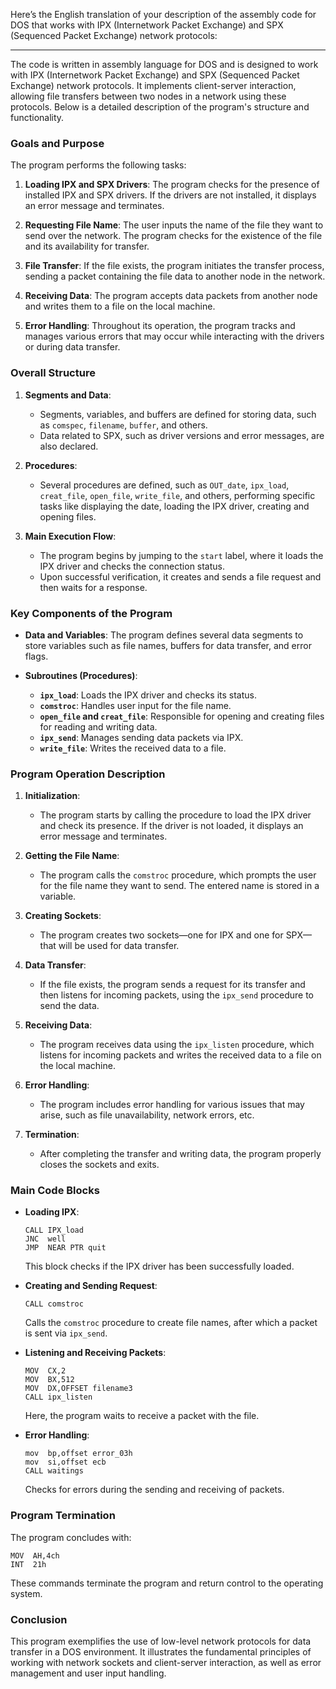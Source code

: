 ﻿Here’s the English translation of your description of the assembly code for DOS that works with IPX (Internetwork Packet Exchange) and SPX (Sequenced Packet Exchange) network protocols:

---

The code is written in assembly language for DOS and is designed to work with IPX (Internetwork Packet Exchange) and SPX (Sequenced Packet Exchange) network protocols. It implements client-server interaction, allowing file transfers between two nodes in a network using these protocols. Below is a detailed description of the program's structure and functionality.

### Goals and Purpose

The program performs the following tasks:

1. **Loading IPX and SPX Drivers**: The program checks for the presence of installed IPX and SPX drivers. If the drivers are not installed, it displays an error message and terminates.

2. **Requesting File Name**: The user inputs the name of the file they want to send over the network. The program checks for the existence of the file and its availability for transfer.

3. **File Transfer**: If the file exists, the program initiates the transfer process, sending a packet containing the file data to another node in the network.

4. **Receiving Data**: The program accepts data packets from another node and writes them to a file on the local machine.

5. **Error Handling**: Throughout its operation, the program tracks and manages various errors that may occur while interacting with the drivers or during data transfer.

### Overall Structure

1. **Segments and Data**:
   - Segments, variables, and buffers are defined for storing data, such as `comspec`, `filename`, `buffer`, and others.
   - Data related to SPX, such as driver versions and error messages, are also declared.

2. **Procedures**:
   - Several procedures are defined, such as `OUT_date`, `ipx_load`, `creat_file`, `open_file`, `write_file`, and others, performing specific tasks like displaying the date, loading the IPX driver, creating and opening files.

3. **Main Execution Flow**:
   - The program begins by jumping to the `start` label, where it loads the IPX driver and checks the connection status.
   - Upon successful verification, it creates and sends a file request and then waits for a response.

### Key Components of the Program

- **Data and Variables**: The program defines several data segments to store variables such as file names, buffers for data transfer, and error flags.

- **Subroutines (Procedures)**:
  - **`ipx_load`**: Loads the IPX driver and checks its status.
  - **`comstroc`**: Handles user input for the file name.
  - **`open_file` and `creat_file`**: Responsible for opening and creating files for reading and writing data.
  - **`ipx_send`**: Manages sending data packets via IPX.
  - **`write_file`**: Writes the received data to a file.

### Program Operation Description

1. **Initialization**:
   - The program starts by calling the procedure to load the IPX driver and check its presence. If the driver is not loaded, it displays an error message and terminates.

2. **Getting the File Name**:
   - The program calls the `comstroc` procedure, which prompts the user for the file name they want to send. The entered name is stored in a variable.

3. **Creating Sockets**:
   - The program creates two sockets—one for IPX and one for SPX—that will be used for data transfer.

4. **Data Transfer**:
   - If the file exists, the program sends a request for its transfer and then listens for incoming packets, using the `ipx_send` procedure to send the data.

5. **Receiving Data**:
   - The program receives data using the `ipx_listen` procedure, which listens for incoming packets and writes the received data to a file on the local machine.

6. **Error Handling**:
   - The program includes error handling for various issues that may arise, such as file unavailability, network errors, etc.

7. **Termination**:
   - After completing the transfer and writing data, the program properly closes the sockets and exits.

### Main Code Blocks

- **Loading IPX**:
  ```assembly
  CALL IPX_load
  JNC  well
  JMP  NEAR PTR quit
  ```
  This block checks if the IPX driver has been successfully loaded.

- **Creating and Sending Request**:
  ```assembly
  CALL comstroc
  ```
  Calls the `comstroc` procedure to create file names, after which a packet is sent via `ipx_send`.

- **Listening and Receiving Packets**:
  ```assembly
  MOV  CX,2
  MOV  BX,512
  MOV  DX,OFFSET filename3
  CALL ipx_listen
  ```
  Here, the program waits to receive a packet with the file.

- **Error Handling**:
  ```assembly
  mov  bp,offset error_03h
  mov  si,offset ecb
  CALL waitings
  ```
  Checks for errors during the sending and receiving of packets.

### Program Termination

The program concludes with:
```assembly
MOV  AH,4ch
INT  21h
```
These commands terminate the program and return control to the operating system.

### Conclusion

This program exemplifies the use of low-level network protocols for data transfer in a DOS environment. It illustrates the fundamental principles of working with network sockets and client-server interaction, as well as error management and user input handling.
